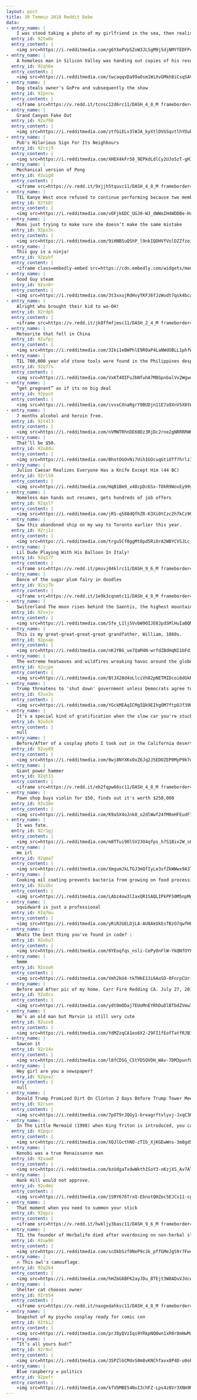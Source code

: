```yaml
---
layout: post
title: 30 Temmuz 2018 Reddit Debe
data:
- entry_name: |
    I was stood taking a photo of my girlfriend in the sea, then realised so was every other Instagram boyfriend.
  entry_id: 92tw8e
  entry_content: |
    <img src=https://i.redditmedia.com/g6YXePVpSZoW3JLSgM9j5djNMYfEDFPc1oebtToTvco.jpg?s=3da371731a71db082e2f8f90cb2fe330 frameborder=0>
- entry_name: |
    A homeless man in Silicon Valley was handing out copies of his resume
  entry_id: 92qh6e
  entry_content: |
    <img src=https://i.redditmedia.com/twcaqqvDa99aOsm1WiXvGMkh8iCsq5AV3j7wUyPAkT0.png?s=79e5e32cf21c0b2f8532204096894d44 frameborder=0>
- entry_name: |
    Dog steals owner's GoPro and subsequently the show
  entry_id: 92pnrw
  entry_content: |
    <iframe src=https://v.redd.it/tcnsc12d6rc11/DASH_4_8_M frameborder=0></iframe>
- entry_name: |
    Grand Canyon Fake Out
  entry_id: 92u790
  entry_content: |
    <img src=https://i.redditmedia.com/ztfGiELv3lWJA_kyXtlDVGSqvtlhYDubjmeNi1uiRvE.jpg?s=788089561a034d61be1a348964612e5c frameborder=0>
- entry_name: |
    Pub's Hilarious Sign For Its Neighbours
  entry_id: 92rzj9
  entry_content: |
    <img src=https://i.redditmedia.com/XHEX4kFr58_9EPkdLdlCy2UJo5zT-gHId4cqzbp7Z_4.jpg?s=366691c9b5bfab6b4cf968e95cc3c7c6 frameborder=0>
- entry_name: |
    Mechanical version of Pong
  entry_id: 92uig8
  entry_content: |
    <iframe src=https://v.redd.it/9xjjh5tquvc11/DASH_4_8_M frameborder=0></iframe>
- entry_name: |
    TIL Kanye West once refused to continue performing because two members of the audience wouldn’t rise to their feet. Both fans had disabilities that made it impossible to stand.
  entry_id: 92tk8t
  entry_content: |
    <img src=https://i.redditmedia.com/vOFjk6DC_UGJ0-WJ_dWWoIH4WDDBe-Hrgto-dj0EXwk.jpg?s=e66aca2aa63a7589d37db52acda9d13e frameborder=0>
- entry_name: |
    Moms just trying to make sure she doesn’t make the same mistake
  entry_id: 92ps3v
  entry_content: |
    <img src=https://i.redditmedia.com/9iHNBSuQShP_l9nkIQOHVfVolDZZfzoi-hZylvgIv_w.jpg?s=c4b592ba9104812cb45b2878715518fb frameborder=0>
- entry_name: |
    This guy is a ninja!
  entry_id: 92pyhf
  entry_content: |
    <iframe class=embedly-embed src=https://cdn.embedly.com/widgets/media.html?src=https%3A%2F%2Fgfycat.com%2Fifr%2FWeepyCompassionateEeve&url=https%3A%2F%2Fgfycat.com%2FWeepyCompassionateEeve&image=https%3A%2F%2Fthumbs.gfycat.com%2FWeepyCompassionateEeve-size_restricted.gif&key=522baf40bd3911e08d854040d3dc5c07&type=text%2Fhtml&schema=gfycat width=600 height=805 scrolling=no frameborder=0 allow=autoplay; fullscreen allowfullscreen=true></iframe>
- entry_name: |
    Good Guy steam
  entry_id: 92sn0r
  entry_content: |
    <img src=https://i.redditmedia.com/3t3xxujRdHvyTKFJ6fJzWudt7qsk4bcxVHv4to4zMoA.jpg?s=a35c22077fa8ec11f76b01ba758d2c41 frameborder=0>
- entry_name: |
    Alright who brought their kid to wo-OH!
  entry_id: 92rdp5
  entry_content: |
    <iframe src=https://v.redd.it/jk8ffmfjmsc11/DASH_2_4_M frameborder=0></iframe>
- entry_name: |
    Meteorite that fell in China
  entry_id: 92ufpj
  entry_content: |
    <img src=https://i.redditmedia.com/3Iki1eBWPhlE9R0aP4LaNWdOBLL1phfWK5Ryk24rcvg.jpg?s=577dd7573ff02e87c1fd3d2dcf9323bf frameborder=0>
- entry_name: |
    TIL 700,000 year old stone tools were found in the Philippines despite the fact that known humans didn't arrive until 600,000 years later. Researches aren't sure how humans got there or what early hominid could have even made them
  entry_id: 92q77x
  entry_content: |
    <img src=https://i.redditmedia.com/VxKT4OIFuJbNfuhA7M8GpnbalVv2Wgwq0mym0e1xAN8.jpg?s=9b4ffedef92890d21774852562531750 frameborder=0>
- entry_name: |
    “get pregnant” as if its no big deal
  entry_id: 92pyu5
  entry_content: |
    <img src=https://i.redditmedia.com/cvvxCXnaRgrY9BUDjn11E7a9XnV5X8tWf11COnTaDrY.jpg?s=c59e20499ef7e6ffaf7bd7c439d35a23 frameborder=0>
- entry_name: |
    7 months alcohol and heroin free.
  entry_id: 92t4l3
  entry_content: |
    <img src=https://i.redditmedia.com/nVMWTRhnDE60Dz3RjDc2rne2gNRRRRWKGOktfWJsQXc.jpg?s=02c2a0a4caa907ce7abbcc119d6b05a4 frameborder=0>
- entry_name: |
    That’ll be $50.
  entry_id: 92u8du
  entry_content: |
    <img src=https://i.redditmedia.com/BhotOGOvNi7UihIGOcuqGtiOTf7hrlz3MJDX89WuKzQ.jpg?s=fe65c88d05ee7954ae5e3101b049aa44 frameborder=0>
- entry_name: |
    Julius Caesar Realizes Everyone Has a Knife Except Him (44 BC)
  entry_id: 92rl58
  entry_content: |
    <img src=https://i.redditmedia.com/HqB1Bm9_x48cpDc6Sx-TOkR9WovEy99yxmx2ipQip5w.jpg?s=7f6665ecab52d79dc667154472fec107 frameborder=0>
- entry_name: |
    Homeless man hands out resumes, gets hundreds of job offers
  entry_id: 92qslf
  entry_content: |
    <img src=https://i.redditmedia.com/jRS-q588dQfhZR-K3Xi0tCzc2h7kCz90CJyA5b51V2U.jpg?s=abb666ed8d970c0f887082fc145d2f96 frameborder=0>
- entry_name: |
    Saw this abandoned ship on my way to Toronto earlier this year.
  entry_id: 92rj1z
  entry_content: |
    <img src=https://i.redditmedia.com/trgu5Cf0ggMt0pd5RiOrA2WBYCVSJLc_PHprdCeKR18.jpg?s=764301b029ac6d782131189ac143ee6b frameborder=0>
- entry_name: |
    Lil Dude Playing With His Balloon In Italy!
  entry_id: 92q17f
  entry_content: |
    <iframe src=https://v.redd.it/pmsvj04klrc11/DASH_9_6_M frameborder=0></iframe>
- entry_name: |
    Dance of the sugar plum fairy in doodles
  entry_id: 92sj7b
  entry_content: |
    <iframe src=https://v.redd.it/1e9k3cqnmtc11/DASH_4_8_M frameborder=0></iframe>
- entry_name: |
    Switzerland The moon rises behind the Saentis, the highest mountain of the Alpstein region.
  entry_id: 92svjv
  entry_content: |
    <img src=https://i.redditmedia.com/Sfe_L1ljSVvbW90IJE0JpdSMlHuIaBQNAJeq5JKzYfo.jpg?s=792a39bf2df9245e08c8bb2f91408b30 frameborder=0>
- entry_name: |
    This is my great-great-great-great grandfather, William, 1860s.
  entry_id: 92psap
  entry_content: |
    <img src=https://i.redditmedia.com/nKJYBG_ue7QaM4N-wrfdZBdHqNI1bFdiiC6eZxRf334.jpg?s=67dca4a4ba033710b0c317836c40aac3 frameborder=0>
- entry_name: |
    The extreme heatwaves and wildfires wreaking havoc around the globe are “the face of climate change,” one of the world’s leading climate scientists has declared, with the impacts of global warming now “playing out in real time.”
  entry_id: 92ujpe
  entry_content: |
    <img src=https://i.redditmedia.com/BtJX28d4oLlciVh82pNETMIDcoi8dGkR_-yaTGYSzz8.jpg?s=b641e6c55331db83898cc494ad7b52ae frameborder=0>
- entry_name: |
    Trump threatens to 'shut down' government unless Democrats agree to fund Mexico wall
  entry_id: 92ux3x
  entry_content: |
    <img src=https://i.redditmedia.com/YGckMEAqICMgIQk9EIhgOM7ftpOJf39UWOXk0CaSjZQ.jpg?s=802f66be50154b7d18eba1c0b3779d49 frameborder=0>
- entry_name: |
    It's a special kind of gratification when the slow car you're stuck behind turns away, and you speed up to show the people behind you that you weren't the one clogging up traffic.
  entry_id: 92u5ck
  entry_content: |
    null
- entry_name: |
    Before/After of a cosplay photo I took out in the California desert
  entry_id: 92vy89
  entry_content: |
    <img src=https://i.redditmedia.com/0wj8NYXKxOxZ6Jq2J5EDOZEP0MyP9k7dDXf5nSq-FjI.jpg?s=b87514b93b1e5e5a084f2663f94fd8b9 frameborder=0>
- entry_name: |
    Giant power hammer
  entry_id: 92qt11
  entry_content: |
    <iframe src=https://v.redd.it/eb2fqpw66sc11/DASH_4_8_M frameborder=0></iframe>
- entry_name: |
    Pawn shop buys violin for $50, finds out it's worth $250,000
  entry_id: 92u18o
  entry_content: |
    <img src=https://i.redditmedia.com/K9a5X4oJnk8_o2dlWwf24fM0oHFEudF16sF4LLH1RGU.jpg?s=fda00eea4c216237a07ac15dfe054ca8 frameborder=0>
- entry_name: |
    It was fate.
  entry_id: 92r1gj
  entry_content: |
    <img src=https://i.redditmedia.com/m8TTui9OlSV23O4qfps_h7S1Biv2W_s6SHCKVhEgUeE.jpg?s=c92c35468629ab0fb53db8cd8b491754 frameborder=0>
- entry_name: |
    me irl
  entry_id: 92qma7
  entry_content: |
    <img src=https://i.redditmedia.com/XmgumJkLTGJ3mQfIyLe3xfZkWWwx9A3TTIIoSU6mwVU.png?s=a71e748e20ee2f3d4f9590e303ac8733 frameborder=0>
- entry_name: |
    Cooking oil coating prevents bacteria from growing on food processing equipment, resulting in a 1,000x reduction in bacterial levels inside the industrial machines tested, finds new study. Coating a stainless steel surface with an everyday cooking oil appears effective in repelling bacteria.
  entry_id: 92u1bc
  entry_content: |
    <img src=https://i.redditmedia.com/LAbz4ow3lIaxQR1SAQLIPkPFS0M5npMg9CuzZrXqg4M.jpg?s=508b938ae5d067dc0797cb6b15aff789 frameborder=0>
- entry_name: |
    squidward is just a professional
  entry_id: 92q7mu
  entry_content: |
    <img src=https://i.redditmedia.com/yRiR2GELDjLA-AU8AkUkEsTBzO7qwfHF6nGCwAsVJN0.jpg?s=31ece620f8df2d55973b47bde8b70908 frameborder=0>
- entry_name: |
    Whats the best thing you've found in code? :
  entry_id: 92uhu7
  entry_content: |
    <img src=https://i.redditmedia.com/6YEoqfqs_nsli-CePyOnFlW-YkQNfOYF_3qYCLLpsfc.jpg?s=0fa8854d0e12fa7356a50d9861962f9a frameborder=0>
- entry_name: |
    hmmm
  entry_id: 92soah
  entry_content: |
    <img src=https://i.redditmedia.com/Vmh2kU4-tkTHkE13i6AoSD-0FnrpCUr-S2IO4YhkiP0.jpg?s=2a6f018782e547dba54d188ff87b4032 frameborder=0>
- entry_name: |
    Before and After pic of my home. Carr Fire Redding CA. July 27, 2018.
  entry_id: 92u0cx
  entry_content: |
    <img src=https://i.redditmedia.com/ydt0mODaj7EUoMnEYRhDuDlBTbdZVmw75SShAbOSkTI.jpg?s=3f38279e222515ab5e700e03a94738e8 frameborder=0>
- entry_name: |
    He’s an old man but Marvin is still very cute
  entry_id: 92uzx8
  entry_content: |
    <img src=https://i.redditmedia.com/YdMZzqCA1eo6X2-29FI1fEofTatfRJB1SEh8CPNSKEY.jpg?s=990087b97eb40b4017999c7819ad90f7 frameborder=0>
- entry_name: |
    Sawcon it
  entry_id: 92r14x
  entry_content: |
    <img src=https://i.redditmedia.com/l8fCDSG_C5tYD5QVDH_WAv-7DM3punfOFi-PeTaKV5I.jpg?s=669676b918acab7188346c3ac1150523 frameborder=0>
- entry_name: |
    Hey girl are you a newspaper?
  entry_id: 92qoa2
  entry_content: |
    null
- entry_name: |
    Donald Trump Promised Dirt On Clinton 2 Days Before Trump Tower Meeting: 'Trump never delivered on his promise after his eldest son Donald Trump Jr., son-in-law Jared Kushner and then campaign manager Paul Manafort met with attorney Natalia Veselnitskaya in 2016.'
  entry_id: 92rson
  entry_content: |
    <img src=https://i.redditmedia.com/7pOT9rJQGy1-breagrftvlyxj-JxqC3KCAAocYM7kTA.jpg?s=d5aabfba0e4b484e9816ac44d9a53f40 frameborder=0>
- entry_name: |
    In The Little Mermaid (1998) when King Triton is introduced, you can see Mickey, Donald, Goofy and Kermit the Frog in the crowd, underwater...
  entry_id: 92pqcc
  entry_content: |
    <img src=https://i.redditmedia.com/XQJlGcthNO-zTIb_XjKGEwWns-3m8gdSBTSRoGt7_fs.jpg?s=f2b29242288fe026136c64dcfabe009c frameborder=0>
- entry_name: |
    Kenobi was a true Renaissance man
  entry_id: 92uaw0
  entry_content: |
    <img src=https://i.redditmedia.com/bzUdgaTxdwWkth1SoY3-nKzjXS_Av7Al0lgwvIbtAso.jpg?s=839bbc23f1ab94ceaf33e07f95422dc3 frameborder=0>
- entry_name: |
    Hank Hill would not approve.
  entry_id: 92u4mz
  entry_content: |
    <img src=https://i.redditmedia.com/1SRY676TrxQ-EbnotQHZec5EJCx11-cgoRbutCDSr7o.jpg?s=c741e44c1a29c59bc67412cb78002288 frameborder=0>
- entry_name: |
    That moment when you need to summon your stick
  entry_id: 92qycz
  entry_content: |
    <iframe src=https://v.redd.it/hwkljy3basc11/DASH_9_6_M frameborder=0></iframe>
- entry_name: |
    TIL the founder of Herbalife died after overdosing on non-herbal sleep aids
  entry_id: 92uw96
  entry_content: |
    <img src=https://i.redditmedia.com/scOkbSzf0NeP9cJk_pffGMeJgS9r7Fwv1Ok3W7KFcuM.jpg?s=328c347331231f53ffacb7e2766af65b frameborder=0>
- entry_name: |
    🔥 This owl's camouflage.
  entry_id: 92q2k4
  entry_content: |
    <img src=https://i.redditmedia.com/hH2bG6BFK2ayJDu_BTEjt3W8ADuVJUcuJmHODRTNB9c.jpg?s=d3f502403697157e0946bfc0115883aa frameborder=0>
- entry_name: |
    Shelter cat chooses owner
  entry_id: 92rb54
  entry_content: |
    <iframe src=https://v.redd.it/naxgedahksc11/DASH_4_8_M frameborder=0></iframe>
- entry_name: |
    Snapshot of my psycho cosplay ready for comic con
  entry_id: 92tbi2
  entry_content: |
    <img src=https://i.redditmedia.com/prJ8yQVzIqs9YRkpNQ0wn1xR0r8mHwMxlwvpacv_sRE.jpg?s=1b7b37e1be0666e3164725b1b5c2f360 frameborder=0>
- entry_name: |
    “It’s all yours bud!”
  entry_id: 92r9ul
  entry_content: |
    <img src=https://i.redditmedia.com/35PZlGCMdvS0m8vKNChfavx8P4D-u0okg_lQqOwsYKM.jpg?s=2633d81f3e31bfe12aed3ffe38242382 frameborder=0>
- entry_name: |
    Blue raspberry = politics
  entry_id: 92pefr
  entry_content: |
    <img src=https://i.redditmedia.com/kfVbMBE54NxI3chFZ-Lps4z8Vr3XNm9M5PbIRiPm5rM.jpg?s=3106be0827b960e56bae6ea18aff4747 frameborder=0>
---
```

